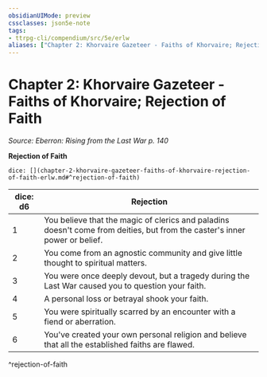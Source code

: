 ```yaml
---
obsidianUIMode: preview
cssclasses: json5e-note
tags:
- ttrpg-cli/compendium/src/5e/erlw
aliases: ["Chapter 2: Khorvaire Gazeteer - Faiths of Khorvaire; Rejection of Faith"]
---
```

# Chapter 2: Khorvaire Gazeteer - Faiths of Khorvaire; Rejection of Faith
*Source: Eberron: Rising from the Last War p. 140* 

**Rejection of Faith**

`dice: [](chapter-2-khorvaire-gazeteer-faiths-of-khorvaire-rejection-of-faith-erlw.md#^rejection-of-faith)`

| dice: d6 | Rejection |
|----------|-----------|
| 1 | You believe that the magic of clerics and paladins doesn't come from deities, but from the caster's inner power or belief. |
| 2 | You come from an agnostic community and give little thought to spiritual matters. |
| 3 | You were once deeply devout, but a tragedy during the Last War caused you to question your faith. |
| 4 | A personal loss or betrayal shook your faith. |
| 5 | You were spiritually scarred by an encounter with a fiend or aberration. |
| 6 | You've created your own personal religion and believe that all the established faiths are flawed. |
^rejection-of-faith